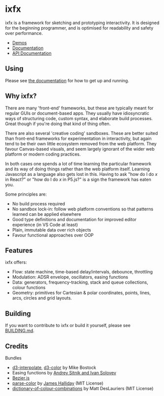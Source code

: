 # ixfx

ixfx is a framework for sketching and prototyping interactivity. It is designed for the beginning programmer, and is optimised for readability and safety over performance.

* [Demos](https://clinth.github.io/ixfx-demos/)
* [Documentation](https://clinth.github.io/ixfx-docs/)
* [API Documentation](https://clinth.github.io/ixfx/)

## Using

Please see [the documentation](https://clinth.github.io/ixfx-docs/) for how to get up and running.

## Why ixfx?

There are many 'front-end' frameworks, but these are typically meant for regular GUIs or document-based apps. They usually have idiosyncratic ways of structuring code, custom syntax, and elaborate build processes. Great though if you're doing that kind of thing often.

There are also several 'creative coding' sandboxes. These are better suited than front-end frameworks for experimentation in interactivity, but again tend to be their own little ecosystem removed from the web platform. They favour Canvas-based visuals, and seem largely ignorant of the wider web platform or modern coding practices.

In both cases one spends a lot of time learning the particular framework and its way of doing things rather than the web platform itself. Learning Javascript as a language also gets lost in this. Having to ask "how do I do _x_ in React?" or "how do I do _x_ in P5.js?" is a sign the framework has eaten you.

Some principles are:
* No build process required
* No sandbox lock-in: follow web platform conventions so that patterns learned can be applied elsewhere
* Good type definitions and documentation for improved editor experience (in VS Code at least)
* Plain, immutable data over rich objects
* Favour functional approaches over OOP

## Features

ixfx offers:
* Flow: state machine, time-based delay/intervals, debounce, throttling
* Modulation: ADSR envelope, oscillators, easing functions
* Data: generators, frequency-tracking, stack and queue collections, colour functions
* Geometry: primitives for Cartesian & polar coordinates, points, lines, arcs, circles and grid layouts.

## Building

If you want to contribute to ixfx or build it yourself, please see [BUILDING.md](BUILDING.md).

## Credits

Bundles
* [d3-interpolate](https://github.com/d3/d3-interpolate), [d3-color](https://github.com/d3/d3-color/) by Mike Bostock
* Easing functions by [Andrey Sitnik and Ivan Solovev](https://easings.net/)
* [Bezier.js](https://github.com/Pomax/bezierjs)
* [parse-color](https://github.com/substack/parse-color) by [James Halliday](https://substack.net/) (MIT License)
* [dictionary-of-colour-combinations](https://github.com/mattdesl/dictionary-of-colour-combinations) by Matt DesLauriers (MIT License)